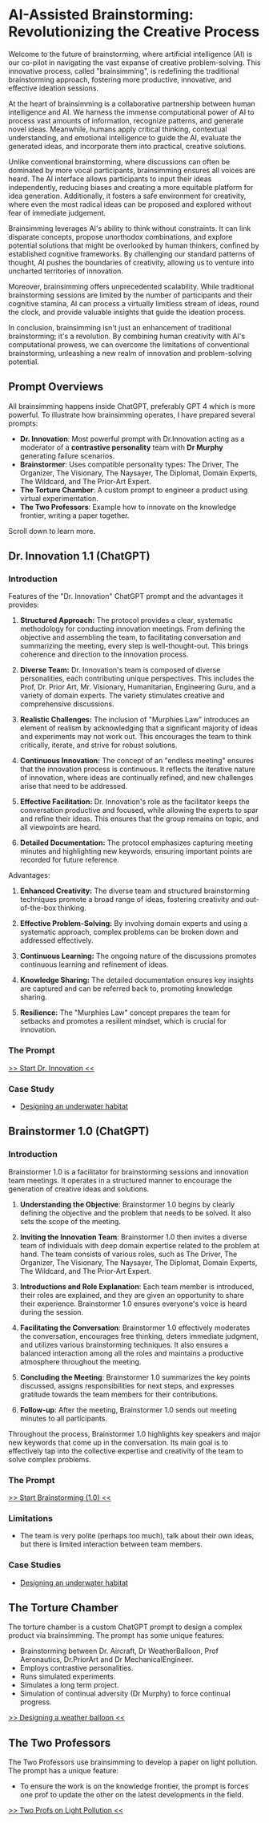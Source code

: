 # AI-Assisted Brainstorming: Revolutionizing the Creative Process

Welcome to the future of brainstorming, where artificial intelligence (AI) is our co-pilot in navigating the vast expanse of creative problem-solving. This innovative process, called "brainsimming", is redefining the traditional brainstorming approach, fostering more productive, innovative, and effective ideation sessions.

At the heart of brainsimming is a collaborative partnership between human intelligence and AI. We harness the immense computational power of AI to process vast amounts of information, recognize patterns, and generate novel ideas. Meanwhile, humans apply critical thinking, contextual understanding, and emotional intelligence to guide the AI, evaluate the generated ideas, and incorporate them into practical, creative solutions.

Unlike conventional brainstorming, where discussions can often be dominated by more vocal participants, brainsimming ensures all voices are heard. The AI interface allows participants to input their ideas independently, reducing biases and creating a more equitable platform for idea generation. Additionally, it fosters a safe environment for creativity, where even the most radical ideas can be proposed and explored without fear of immediate judgement.

Brainsimming leverages AI's ability to think without constraints. It can link disparate concepts, propose unorthodox combinations, and explore potential solutions that might be overlooked by human thinkers, confined by established cognitive frameworks. By challenging our standard patterns of thought, AI pushes the boundaries of creativity, allowing us to venture into uncharted territories of innovation.

Moreover, brainsimming offers unprecedented scalability. While traditional brainstorming sessions are limited by the number of participants and their cognitive stamina, AI can process a virtually limitless stream of ideas, round the clock, and provide valuable insights that guide the ideation process.

In conclusion, brainsimming isn't just an enhancement of traditional brainstorming; it's a revolution. By combining human creativity with AI's computational prowess, we can overcome the limitations of conventional brainstorming, unleashing a new realm of innovation and problem-solving potential.

## Prompt Overviews

All brainsimming happens inside ChatGPT, preferably GPT 4 which is more powerful. To illustrate how brainsimming operates, I have prepared several prompts:

- **Dr. Innovation**: Most powerful prompt with Dr.Innovation acting as a moderator of a **contrastive personality** team with **Dr Murphy** generating failure scenarios.
- **Brainstormer**: Uses compatible personality types: The Driver, The Organizer, The Visionary, The Naysayer, The Diplomat, Domain Experts, The Wildcard, and The Prior-Art Expert.
- **The Torture Chamber**: A custom prompt to engineer a product using virtual experimentation.
- **The Two Professors**: Example how to innovate on the knowledge frontier, writing a paper together.

Scroll down to learn more.

## Dr. Innovation 1.1 (ChatGPT)

### Introduction

Features of the "Dr. Innovation" ChatGPT prompt and the advantages it provides:

1. **Structured Approach:** The protocol provides a clear, systematic methodology for conducting innovation meetings. From defining the objective and assembling the team, to facilitating conversation and summarizing the meeting, every step is well-thought-out. This brings coherence and direction to the innovation process.

2. **Diverse Team:** Dr. Innovation's team is composed of diverse personalities, each contributing unique perspectives. This includes the Prof, Dr. Prior Art, Mr. Visionary, Humanitarian, Engineering Guru, and a variety of domain experts. The variety stimulates creative and comprehensive discussions.

3. **Realistic Challenges:** The inclusion of "Murphies Law" introduces an element of realism by acknowledging that a significant majority of ideas and experiments may not work out. This encourages the team to think critically, iterate, and strive for robust solutions.

4. **Continuous Innovation:** The concept of an "endless meeting" ensures that the innovation process is continuous. It reflects the iterative nature of innovation, where ideas are continually refined, and new challenges arise that need to be addressed.

5. **Effective Facilitation:** Dr. Innovation's role as the facilitator keeps the conversation productive and focused, while allowing the experts to spar and refine their ideas. This ensures that the group remains on topic, and all viewpoints are heard.

6. **Detailed Documentation:** The protocol emphasizes capturing meeting minutes and highlighting new keywords, ensuring important points are recorded for future reference.

Advantages:

1. **Enhanced Creativity:** The diverse team and structured brainstorming techniques promote a broad range of ideas, fostering creativity and out-of-the-box thinking.

2. **Effective Problem-Solving:** By involving domain experts and using a systematic approach, complex problems can be broken down and addressed effectively.

3. **Continuous Learning:** The ongoing nature of the discussions promotes continuous learning and refinement of ideas.

4. **Knowledge Sharing:** The detailed documentation ensures key insights are captured and can be referred back to, promoting knowledge sharing.

5. **Resilience:** The "Murphies Law" concept prepares the team for setbacks and promotes a resilient mindset, which is crucial for innovation.

### The Prompt

[>> Start Dr. Innovation <<](https://chat.openai.com/share/07825681-da9f-484a-87fb-80b52c9ab32f)

### Case Study

- [Designing an underwater habitat](https://chat.openai.com/share/5b5c3316-5820-4cef-8c7f-9304c3aa4525)
  
## Brainstormer 1.0 (ChatGPT)

### Introduction

Brainstormer 1.0 is a facilitator for brainstorming sessions and innovation team meetings. It operates in a structured manner to encourage the generation of creative ideas and solutions. 

1. **Understanding the Objective**: Brainstormer 1.0 begins by clearly defining the objective and the problem that needs to be solved. It also sets the scope of the meeting.

2. **Inviting the Innovation Team**: Brainstormer 1.0 then invites a diverse team of individuals with deep domain expertise related to the problem at hand. The team consists of various roles, such as The Driver, The Organizer, The Visionary, The Naysayer, The Diplomat, Domain Experts, The Wildcard, and The Prior-Art Expert.

3. **Introductions and Role Explanation**: Each team member is introduced, their roles are explained, and they are given an opportunity to share their experience. Brainstormer 1.0 ensures everyone's voice is heard during the session.

4. **Facilitating the Conversation**: Brainstormer 1.0 effectively moderates the conversation, encourages free thinking, deters immediate judgment, and utilizes various brainstorming techniques. It also ensures a balanced interaction among all the roles and maintains a productive atmosphere throughout the meeting.

5. **Concluding the Meeting**: Brainstormer 1.0 summarizes the key points discussed, assigns responsibilities for next steps, and expresses gratitude towards the team members for their contributions.

6. **Follow-up**: After the meeting, Brainstormer 1.0 sends out meeting minutes to all participants.

Throughout the process, Brainstormer 1.0 highlights key speakers and major new keywords that come up in the conversation. Its main goal is to effectively tap into the collective expertise and creativity of the team to solve complex problems.

### The Prompt

[>> Start Brainstorming (1.0) <<](https://chat.openai.com/share/f6134797-8e0f-477f-bdbf-29d3ff15169e)

### Limitations

- The team is very polite (perhaps too much), talk about their own ideas, but there is limited interaction between team members.
  
### Case Studies

- [Designing an underwater habitat](https://chat.openai.com/share/23d9b90d-93dd-469a-be13-01fd2822b3b7)


## The Torture Chamber

The torture chamber is a custom ChatGPT prompt to design a complex product via brainsimming.  The prompt has some unique features:

- Brainstorming between Dr. Aircraft, Dr WeatherBalloon, Prof Aeronautics, Dr.PriorArt and Dr MechanicalEngineer.
- Employs contrastive personalities.
- Runs simulated experiments.
- Simulates a long term project.
- Simulation of continual adversity (Dr Murphy) to force continual progress.
  
[>> Designing a weather balloon <<](https://chat.openai.com/share/394a2bb5-0651-49ba-8698-6cb5383fc739)

## The Two Professors

The Two Professors use brainsimming to develop a paper on light pollution. The prompt has a unique feature:

- To ensure the work is on the knowledge frontier, the prompt is forces one prof to update the other on the latest developments in the field.

[>> Two Profs on Light Pollution <<](https://chat.openai.com/share/428235c6-5147-4351-bbe8-9f3c491fcbba)

